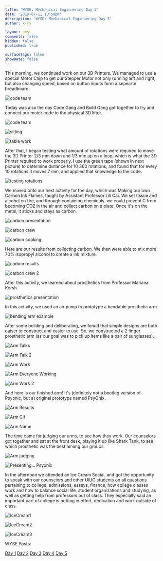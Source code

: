 ```yaml
---
title: 'WYSE: Mechanical Enginnering Day 5'
date: '2019-07-11 10:58pm'
description: 'WYSE: Mechanical Enginnering Day 5'
author: x-ry

layout: post
comments: false
hidden: false
published: true

surfaceTags: false
showDate: false
---
```


This morning, we continued work on our 3D Printers. We managed to use a special Motor Chip to get our Stepper Motor not only running left and right, but also changing speed, based on button inputs form a sepearte breadboard. 

![code team](https://x-ry.github.io/assets/images/WYSE/7.11/create.gif)

Today was also the day Code Gang and Build Gang got together to try and connect our motor code to the physical 3D lifter.

![code team](https://x-ry.github.io/assets/images/WYSE/7.11/apply.gif)

![sitting](https://x-ry.github.io/assets/images/WYSE/7.11/sitting.JPG)

![table work](https://x-ry.github.io/assets/images/WYSE/7.11/tableWork.JPG)

After that, I began testing what amount of rotations were required to move the 3D Printer 2/3 mm down and 1/3 mm up on a loop, which is what the 3D Printer required to work properly. I use the green tape (shown in next picture) to determine distance for 10 360 rotations, and found that for every 10 rotations it moves 7 mm, and applied that knowledge to the code.

![testing rotations](https://x-ry.github.io/assets/images/WYSE/7.11/TestingRotations.png)

We moved onto our next activity for the day, which was Making our own Carbon Ink Flames, taught by Assistant Professor Lili Cai. We set tissue and alcohol on fire, and through containing chemicals, we could prevent C from becoming CO2 in the air and collect carbon on a plate. Once it's on the metal, it sticks and stays as carbon.

![carbon presentation](https://x-ry.github.io/assets/images/WYSE/7.11/CarbonStart.jpg)

![carbon crew](https://x-ry.github.io/assets/images/WYSE/7.11/CarbonCrew.JPG)

![carbon cooking](https://x-ry.github.io/assets/images/WYSE/7.11/CarbonCooking.gif)

Here are our results from collecting carbon. We then were able to mix more 70% isopropyl alcohol to create a ink mixture.

![carbon results](https://x-ry.github.io/assets/images/WYSE/7.11/CarbonResult.jpg)

![carbon crew 2](https://x-ry.github.io/assets/images/WYSE/7.11/CarbonPic.JPG)

After this activity, we learned about prosthetics from Professor Mariana Kersh. 

![prosthetics presentation](https://x-ry.github.io/assets/images/WYSE/7.11/ArmTeach.JPG)

In this activity, we used an air pump to prototype a bendable prosthetic arm.

![bending arm example](https://x-ry.github.io/assets/images/WYSE/7.11/armxample.gif)

After some building and deliberating, we fonud that simple designs are both eaiser to construct and easier to use. So, we constructed a 2 finger prosthetic arm (as our goal was to pick up items like a pair of sunglasses).

![Arm Talks](https://x-ry.github.io/assets/images/WYSE/7.11/ArmTalk.JPG)

![Arm Talk 2](https://x-ry.github.io/assets/images/WYSE/7.11/ArmTalk2.JPG)

![Arm Work](https://x-ry.github.io/assets/images/WYSE/7.11/ArmWork.JPG)

![Arm Everyone Working](https://x-ry.github.io/assets/images/WYSE/7.11/ArmAllWork.JPG)

![Arm Work 2](https://x-ry.github.io/assets/images/WYSE/7.11/ArmWork2.png)

And here is our finished arm! It's (definitely not a bootleg version of Psyonic, but a) original prototype named PsyOnIx.

![Arm Results](https://x-ry.github.io/assets/images/WYSE/7.11/ArmResult.jpg)

![Arm Gif](https://x-ry.github.io/assets/images/WYSE/7.11/armo.gif)

![Arm Name](https://x-ry.github.io/assets/images/WYSE/7.11/ArmLogo.jpg)

The time came for judging our arms, to see how they work. Our counselors got together and sat at the front desk, playing it up like Shark Tank, to see which prosthetic was the best among our groups.

![Arm judging](https://x-ry.github.io/assets/images/WYSE/7.11/IMG_7569.JPG)

![Presenting... Psyonix](https://x-ry.github.io/assets/images/WYSE/7.11/ArmPresent.JPG)

In the afternoon we attended an Ice Cream Social, and got the opportunity to speak with our counselors and other UIUC students on all questions pertaining to college; admissions, essays, finance, how college classes work and how to balance social life, student organizations and studying, as well as getting help from professors out of class. They especially said an important part of college is putting in effort, dedication and work outside of class.

![IceCream1](https://x-ry.github.io/assets/images/WYSE/7.11/Ice1.jpg)

![IceCream2](https://x-ry.github.io/assets/images/WYSE/7.11/Ice2.jpg)

![IceCream3](https://x-ry.github.io/assets/images/WYSE/7.11/Ice3.jpg)



WYSE Posts:

[Day 1](https://x-ry.github.io/WYSE1/) [Day 2](https://x-ry.github.io/WYSE2/) [Day 3](https://x-ry.github.io/WYSE3/) [Day 4](https://x-ry.github.io/WYSE4/) [Day 5](https://x-ry.github.io/WYSE5/)
